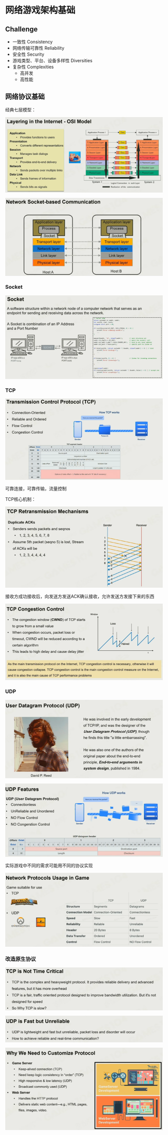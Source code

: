# 网络游戏架构基础

## Challenge

- 一致性 Consistency
- 网络传输可靠性 Reliability
- 安全性 Security
- 游戏类型、平台、设备多样性 Diversities
- 复杂性 Complexities
  - 高并发
  - 高性能



## 网络协议基础

经典七层模型：

![image-20251027115449886](assets/image-20251027115449886.png)

![image-20251027115640934](assets/image-20251027115640934.png)

### Socket

![image-20251027115717688](assets/image-20251027115717688.png)

### TCP

![image-20251027115835082](assets/image-20251027115835082.png)

可靠连接，可靠传输，流量控制



TCP核心机制：

![image-20251027120015086](assets/image-20251027120015086.png)

接收方成功接收后，向发送方发送ACK确认接收，允许发送方发接下来的东西

![image-20251027120123854](assets/image-20251027120123854.png)

### UDP

![image-20251027120306153](assets/image-20251027120306153.png)

![image-20251027120328563](assets/image-20251027120328563.png)



实际游戏中不同的需求可能用不同的协议实现

![image-20251027120531253](assets/image-20251027120531253.png)



### 改造原生协议

![image-20251027120702462](assets/image-20251027120702462.png)

![image-20251027120742717](assets/image-20251027120742717.png)

![image-20251027120849207](assets/image-20251027120849207.png)

 